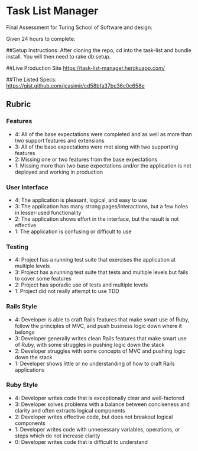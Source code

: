 # Task List Manager

Final Assessment for Turing School of Software and design:

Given 24 hours to complete: 

##Setup Instructions: 
After cloning the repo, cd into the task-list and bundle install. You will then need to rake db:setup.

##Live Production Site
https://task-list-manager.herokuapp.com/

##The Listed Specs:
https://gist.github.com/jcasimir/cd58bfa37bc36c0c658e

## Rubric

### Features

* 4: All of the base expectations were completed and as well as more than two support features and extensions
* 3: All of the base expectations were met along with two supporting features
* 2: Missing one or two features from the base expectations
* 1: Missing more than two base expectations and/or the application is not deployed and working in production

### User Interface

* 4: The application is pleasant, logical, and easy to use
* 3: The application has many strong pages/interactions, but a few holes in lesser-used functionality
* 2: The application shows effort in the interface, but the result is not effective
* 1: The application is confusing or difficult to use

### Testing

* 4: Project has a running test suite that exercises the application at multiple levels
* 3: Project has a running test suite that tests and multiple levels but fails to cover some features
* 2: Project has sporadic use of tests and multiple levels
* 1: Project did not really attempt to use TDD

### Rails Style

* 4: Developer is able to craft Rails features that make smart use of Ruby, follow the principles of MVC, and push business logic down where it belongs
* 3: Developer generally writes clean Rails features that make smart use of Ruby, with some struggles in pushing logic down the stack
* 2: Developer struggles with some concepts of MVC and pushing logic down the stack
* 1: Developer shows little or no understanding of how to craft Rails applications

### Ruby Style

* 4: Developer writes code that is exceptionally clear and well-factored
* 3: Developer solves problems with a balance between conciseness and clarity and often extracts logical components
* 2: Developer writes effective code, but does not breakout logical components
* 1: Developer writes code with unnecessary variables, operations, or steps which do not increase clarity
* 0: Developer writes code that is difficult to understand
